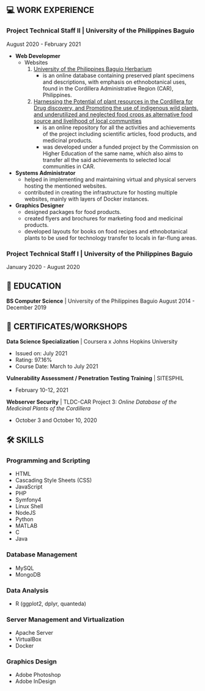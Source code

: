 ## 💻 WORK EXPERIENCE
### **Project Technical Staff II** | University of the Philippines Baguio
August 2020 - February 2021
* **Web Developmer**
  - Websites
    1. [University of the Philippines Baguio Herbarium](https://herbarium.upb.edu.ph/)
       - is an online database containing preserved plant specimens and descriptions, with emphasis on ethnobotanical uses, found in the Cordillera Administrative Region (CAR), Philippines.
    2. [Harnessing the Potential of plant resources in the Cordillera for Drug discovery, and Promoting the use of indigenous wild plants, and underutilized and neglected food crops as alternative food source and livelihood of local communities](https://upbaguiochedcar.upb.edu.ph/)
       - is an online repository for all the activities and achievements of the project including scientific articles, food products, and medicinal products. 
       - was developed under a funded project by the Commission on Higher Education of the same name, which also aims to transfer all the said achievements to selected local communities in CAR.  
* **Systems Administrator**
  - helped in implementing and maintaining virtual and physical servers hosting the mentioned websites.
  - contributed in creating the infrastructure for hosting multiple websites, mainly with layers of Docker instances.
* **Graphics Designer**
  - designed packages for food products.
  - created flyers and brochures for marketing food and medicinal products.
  - developed layouts for books on food recipes and ethnobotanical plants to be used for technology transfer to locals in far-flung areas.

### **Project Technical Staff I** | University of the Philippines Baguio
January 2020 - August 2020

## 📖 EDUCATION
**BS Computer Science** | University of the Philippines Baguio
August 2014 - December 2019

## 📄 CERTIFICATES/WORKSHOPS
**Data Science Specialization** | Coursera x Johns Hopkins University
  - Issued on: July 2021
  - Rating: 97.16%
  - Course Date: March to July 2021
  
**Vulnerability Assessment / Penetration Testing Training** | SITESPHIL
  - February 10-12, 2021

**Webserver Security** | TLDC-CAR Project 3: *Online Database of the Medicinal Plants of the Cordillera*
  - October 3 and October 10, 2020

## 🛠️ SKILLS
### Programming and Scripting
- HTML
- Cascading Style Sheets (CSS)
- JavaScript
- PHP
- Symfony4
- Linux Shell
- NodeJS
- Python
- MATLAB
- C
- Java

### Database Management
- MySQL
- MongoDB

### Data Analysis
- R (ggplot2, dplyr, quanteda)

### Server Management and Virtualization
- Apache Server
- VirtualBox
- Docker

### Graphics Design
- Adobe Photoshop
- Adobe InDesign
